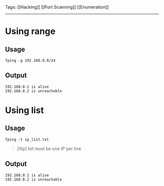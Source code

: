 Tags: [[Hacking]] [[Port Scanning]] [[Enumeration]]

--- 
# Using range
## Usage
```
fping -g 192.168.0.0/24
```

## Output
```
192.168.0.1 is alive
192.168.0.2 is unreachable
```

# Using list
## Usage
```
fping -t ip_list.txt
```

> [!tip] list must be one IP per line

## Output
```
192.168.0.1 is alive
192.168.0.2 is unreachable
```
